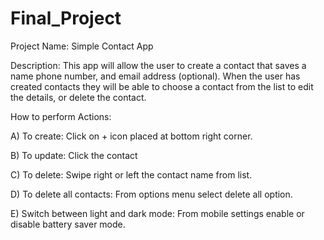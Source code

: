 # Final_Project

Project Name: Simple Contact App

Description: This app will allow the user to create a contact that saves a name phone number, and email address (optional). When the user has created contacts they
will be able to choose a contact from the list to edit the details, or delete the contact.


How to perform Actions:


  A) To create: Click on + icon placed at bottom right corner.
  
  
  B) To update: Click the contact
  
  
  C) To delete: Swipe right or left the contact name from list.
  
  
  D) To delete all contacts: From options menu select delete all option.
  
  E) Switch between light and dark mode: From mobile settings enable or disable battery saver mode.
